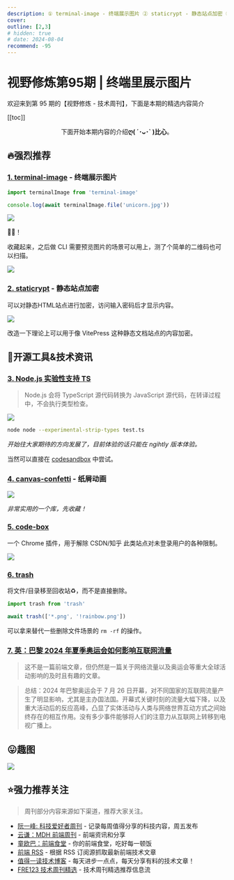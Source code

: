 ```yaml
---
description: ① terminal-image - 终端展示图片 ② staticrypt - 静态站点加密 ③ Node.js 实验性支持 TS ④ canvas-confetti - 纸屑动画 ⑤ code-box ⑥ trash ⑦ 英：巴黎 2024 年夏季奥运会如何影响互联网流量
cover:
outline: [2,3]
# hidden: true
# date: 2024-08-04
recommend: -95
---
```


# 视野修炼第95期 | 终端里展示图片

欢迎来到第 95 期的【视野修炼 - 技术周刊】，下面是本期的精选内容简介

[[toc]]

<center>

下面开始本期内容的介绍**ღ( ´･ᴗ･` )比心**。

</center>

## 🔥强烈推荐
### [1. terminal-image](https://github.com/sindresorhus/terminal-image) - 终端展示图片
```js
import terminalImage from 'terminal-image'

console.log(await terminalImage.file('unicorn.jpg'))
```
![](https://cdn.upyun.sugarat.top/mdImg/sugar/5f1baadfa2d450070ec3e93c064ec81f)

🐂🍺！

收藏起来，之后做 CLI 需要预览图片的场景可以用上，测了个简单的二维码也可以扫描。

![](https://cdn.upyun.sugarat.top/mdImg/sugar/f59f357d8a8d8eb94c3a2a54c3ba89fc)

### [2. staticrypt](https://github.com/robinmoisson/staticrypt) - 静态站点加密
可以对静态HTML站点进行加密，访问输入密码后才显示内容。

![](https://cdn.upyun.sugarat.top/mdImg/sugar/901357428836a104a72e3d8c7ae6cfbb)

改造一下理论上可以用于像 VitePress 这种静态文档站点的内容加密。

## 🔧开源工具&技术资讯
### [3. Node.js 实验性支持 TS](https://socket.dev/blog/node-js-adds-experimental-support-for-typescript)

>Node.js 会将 TypeScript 源代码转换为 JavaScript 源代码，在转译过程中，不会执行类型检查。

![](https://cdn.upyun.sugarat.top/mdImg/sugar/a1ffedd79d4b1e4056c93190b03eed18)

```sh
node node --experimental-strip-types test.ts
```

*开始往大家期待的方向发展了，目前体验的话只能在 ngihtly 版本体验。*

当然可以直接在 [codesandbox](https://codesandbox.io/p/devbox/node--experimental-strip-types-with-node-js-nightly-dxdtmp?file=/index.ts:1,22-1,39) 中尝试。

### [4. canvas-confetti](https://github.com/catdad/canvas-confetti) - 纸屑动画

![](https://cdn.upyun.sugarat.top/mdImg/sugar/4bdeda65b855b3d0e268673b85617cb6)

*非常实用的一个库，先收藏！*

### [5. code-box](https://github.com/027xiguapi/code-box)

一个 Chrome 插件，用于解除 CSDN/知乎 此类站点对未登录用户的各种限制。

![](https://cdn.upyun.sugarat.top/mdImg/sugar/50bdcfb12bddccd4de4a0d850f56ccae)

### [6. trash](https://github.com/sindresorhus/trash)

将文件/目录移至回收站♻️，而不是直接删除。

```js
import trash from 'trash'

await trash(['*.png', '!rainbow.png'])
```
可以拿来替代一些删除文件场景的 `rm -rf` 的操作。

### [7. 英：巴黎 2024 年夏季奥运会如何影响互联网流量](https://blog.cloudflare.com/paris-2024-summer-olympics-impacted-internet-traffic)
>这不是一篇前端文章，但仍然是一篇关于网络流量以及奥运会等重大全球活动影响的及时且有趣的文章。

>总结：2024 年巴黎奥运会于 7 月 26 日开幕，对不同国家的互联网流量产生了明显影响，尤其是主办国法国。开幕式关键时刻的流量大幅下降，以及重大活动后的反应高峰，凸显了实体活动与人类与网络世界互动方式之间始终存在的相互作用。没有多少事件能够将人们的注意力从互联网上转移到电视广播上。

## 😛趣图

![](https://cdn.upyun.sugarat.top/mdImg/sugar/6c4c46e4fec99499886598b6148e3ed4)

## ⭐️强力推荐关注

> 周刊部分内容来源如下渠道，推荐大家关注。

- [阮一峰: 科技爱好者周刊](https://www.ruanyifeng.com/blog/archives.html) - 记录每周值得分享的科技内容，周五发布
- [云谦：MDH 前端周刊](https://sorrycc.com/mdh/) - 前端资讯和分享
- [童欧巴：前端食堂](https://github.com/Geekhyt/weekly) - 你的前端食堂，吃好每一顿饭
- [前端 RSS](https://fed.chanceyu.com/) - 根据 RSS 订阅源抓取最新前端技术文章
- [值得一读技术博客](https://daily-blog.chlinlearn.top/) - 每天进步一点点，每天分享有料的技术文章！
- [FRE123 技术周刊精选](https://www.fre321.com/weekly) - 技术周刊精选推荐信息流
